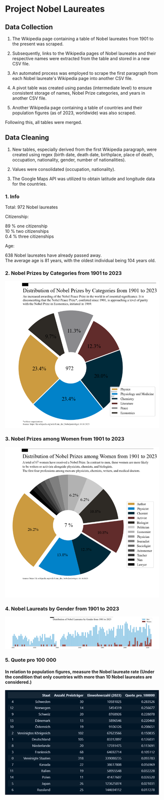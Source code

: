# Project Nobel Laureates

## Data Collection
1. The Wikipedia page containing a table of Nobel laureates from 1901 to the present was scraped.<br/>

2. Subsequently, links to the Wikipedia pages of Nobel laureates and their respective names were extracted from the table and stored in a new CSV file.<br/>

3. An automated process was employed to scrape the first paragraph from each Nobel laureate's Wikipedia page into another CSV file.<br/>

4. A pivot table was created using pandas (intermediate level) to ensure consistent storage of names, Nobel Prize categories, and years in another CSV file.<br/>

5. Another Wikipedia page containing a table of countries and their population figures (as of 2023, worldwide) was also scraped.<br/>

Following this, all tables were merged.

## Data Cleaning
1. New tables, especially derived from the first Wikipedia paragraph, were created using regex (birth date, death date, birthplace, place of death, occupation, nationality, gender, number of nationalities).<br/>

2. Values were consolidated (occupation, nationality).<br/>

3. The Google Maps API was utilized to obtain latitude and longitude data for the countries.<br/>

### 1. Info

Total: 
  972 Nobel laureates<br/>

Citizenship: 

  89 %   one citizenship<br/>
  10 %   two citizenships<br/>
  0.4 %  three citizenships<br/>
  
Age:   

  638 Nobel laureates have already passed away.<br/>
  The average age is 81 years, with the oldest individual being 104 years old.<br/>
      
### 2. Nobel Prizes by Categories from 1901 to 2023
![alt text](https://github.com/JeanneDuPre/scrape_wikipedia_nobel_prize_winner/blob/main/images/pie_chart_nobelpreis_kategorien_englisch.png)
### 3. Nobel Prizes among Women from 1901 to 2023
![alt text](https://github.com/JeanneDuPre/scrape_wikipedia_nobel_prize_winner/blob/main/images/pie_chart_nobelpreis_kategorien_frauen_englisch.png)
### 4. Nobel Laureats by Gender from 1901 to 2023
![alt text](https://github.com/JeanneDuPre/scrape_wikipedia_nobel_prize_winner/blob/main/images/bar_chart_nobelpreis_gender.png) 
### 5. Quote pro 100 000
#### In relation to population figures, measure the Nobel laureate rate (Under the condition that only countries with more than 10 Nobel laureates are considered.)
![alt text](https://github.com/JeanneDuPre/scrape_wikipedia_nobel_prize_winner/blob/main/images/dataset_quote_pro_100000.png)




